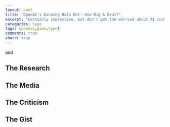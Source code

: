 ```yaml
---
layout: post
title: "OpenAI's Winning Dota Bot: How Big A Deal?"
excerpt: "Certainly impressive, but don't get too worried about AI controlling armies just yet."
categories: hype
tags: [openai,game,hype]
comments: true
share: true
---
```

asd
## The Research

## The Media

## The Criticism

## The Gist
